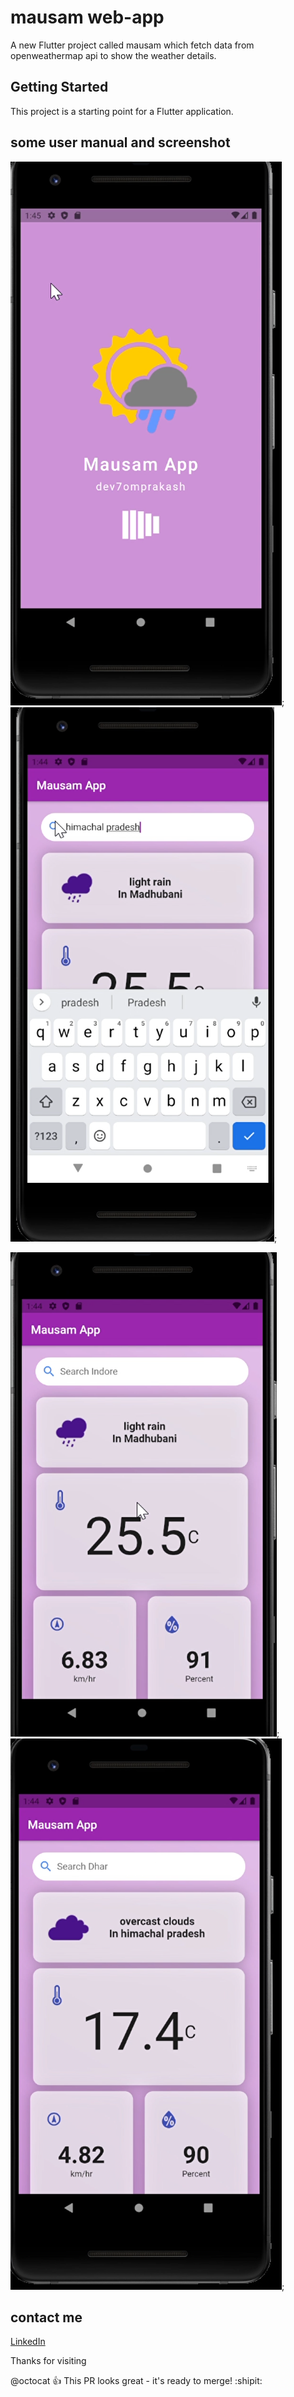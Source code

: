 # mausam web-app

A new Flutter project called mausam which fetch data from openweathermap api to show the
weather details.

## Getting Started

This project is a starting point for a Flutter application.

## some user manual and screenshot

![screenshot1](<./images/Screenshot%20(143).png>);  ![screenshot3](<./images/Screenshot%20(141).png>);


![screenshot4](<./images/Screenshot%20(140).png>); ![screenshot2](<./images/Screenshot%20(142).png>);


## contact me

 [LinkedIn](https://www.linkedin.com/in/omprakash72810/)

Thanks for visiting

@octocat :+1: This PR looks great - it's ready to merge! :shipit:
